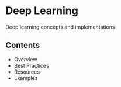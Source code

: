 # Deep Learning

Deep learning concepts and implementations

## Contents
- Overview
- Best Practices
- Resources
- Examples
